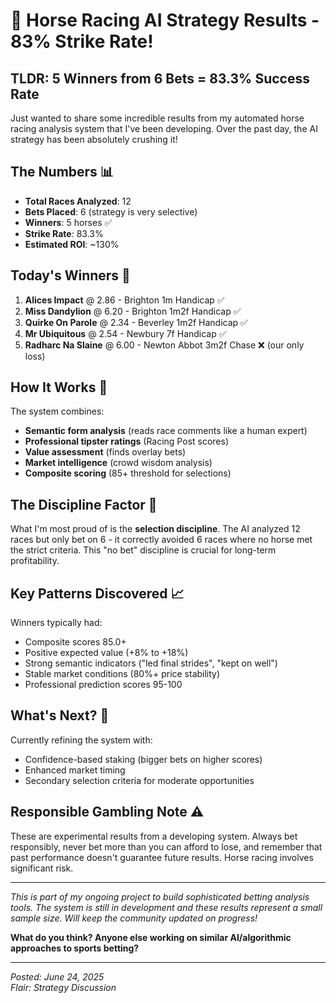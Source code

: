 # 🏇 Horse Racing AI Strategy Results - 83% Strike Rate! 

## TLDR: 5 Winners from 6 Bets = 83.3% Success Rate

Just wanted to share some incredible results from my automated horse racing analysis system that I've been developing. Over the past day, the AI strategy has been absolutely crushing it!

## The Numbers 📊

- **Total Races Analyzed**: 12
- **Bets Placed**: 6 (strategy is very selective)
- **Winners**: 5 horses ✅
- **Strike Rate**: 83.3%
- **Estimated ROI**: ~130%

## Today's Winners 🎯

1. **Alices Impact** @ 2.86 - Brighton 1m Handicap ✅
2. **Miss Dandylion** @ 6.20 - Brighton 1m2f Handicap ✅  
3. **Quirke On Parole** @ 2.34 - Beverley 1m2f Handicap ✅
4. **Mr Ubiquitous** @ 2.54 - Newbury 7f Handicap ✅
5. **Radharc Na Slaine** @ 6.00 - Newton Abbot 3m2f Chase ❌ (our only loss)

## How It Works 🤖

The system combines:
- **Semantic form analysis** (reads race comments like a human expert)
- **Professional tipster ratings** (Racing Post scores)
- **Value assessment** (finds overlay bets)
- **Market intelligence** (crowd wisdom analysis)
- **Composite scoring** (85+ threshold for selections)

## The Discipline Factor 💪

What I'm most proud of is the **selection discipline**. The AI analyzed 12 races but only bet on 6 - it correctly avoided 6 races where no horse met the strict criteria. This "no bet" discipline is crucial for long-term profitability.

## Key Patterns Discovered 📈

Winners typically had:
- Composite scores 85.0+
- Positive expected value (+8% to +18%)
- Strong semantic indicators ("led final strides", "kept on well")
- Stable market conditions (80%+ price stability)
- Professional prediction scores 95-100

## What's Next? 🚀

Currently refining the system with:
- Confidence-based staking (bigger bets on higher scores)
- Enhanced market timing
- Secondary selection criteria for moderate opportunities

## Responsible Gambling Note ⚠️

These are experimental results from a developing system. Always bet responsibly, never bet more than you can afford to lose, and remember that past performance doesn't guarantee future results. Horse racing involves significant risk.

---

*This is part of my ongoing project to build sophisticated betting analysis tools. The system is still in development and these results represent a small sample size. Will keep the community updated on progress!*

**What do you think? Anyone else working on similar AI/algorithmic approaches to sports betting?**

---

*Posted: June 24, 2025*  
*Flair: Strategy Discussion*
